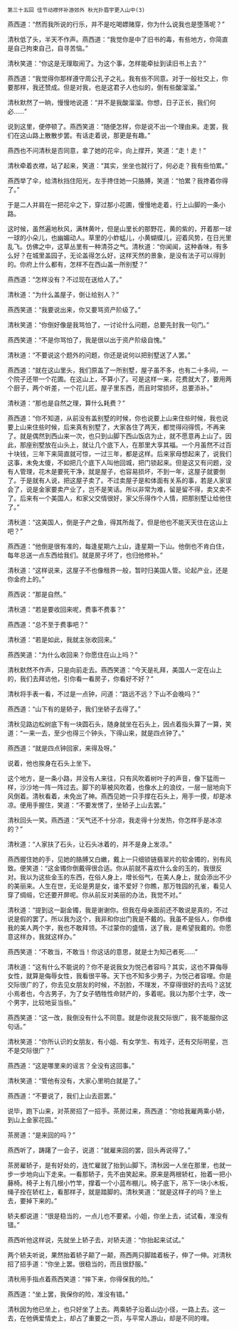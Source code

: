     第三十五回 佳节动襟怀补游郊外 秋光扑眉宇更入山中(3) 

   燕西道：“然而我所说的行乐，并不是吃喝嫖赌穿，你为什么说我也是堕落呢？”

   清秋低了头，半天不作声。燕西道：“我觉你是中了旧书的毒，有些地方，你简直是自己拘束自己，自寻苦恼。”

   清秋笑道：“你这是无理取闹了。为这个事，怎样能牵扯到读旧书上去？”

   燕西道：“我觉得你那样遵守周公孔子之礼，我有些不同意。对于一般社交上，你要那样，我还赞成。但是对我，也是这君子人也似的，倒有些酸溜溜。”

   清秋默然了一晌，慢慢地说道：“并不是我酸溜溜。你想，日子正长，我们何必……”

   说到这里，便停顿了。燕西笑道：“随便怎样，你是说不出一个理由来。走罢，我们在这山路上散散步罢。有话走着说，那更是有趣。”

   燕西也不问清秋是否同意，拿了她的花伞，向上撑开，笑道：“走！走！”

   清秋牵着衣襟，站了起来，笑道：“其实，坐坐也就行了，何必走？我有些怕累。”

   燕西举了伞，给清秋挡住阳光，左手搀住她一只胳膊，笑道：“怕累？我搀着你得了。”

   于是二人并肩在一把花伞之下，穿过那小花圃，慢慢地走着，行上山脚的一条小路。

   这时候，虽然遍地秋风，满林黄叶，但是山里长的那野花，黄的紫的，开着那一球一球的小朵儿，也幽媚动人。草里的小蚱蜢儿，小黄蝴蝶儿，迎着风势，在日光里乱飞。仿佛之中，这草丛里有一种清芬之气。清秋道：“你闻闻，这种香味，有多么好？在城里盖园子，无论盖得怎么好，这样天然的景象，是没有法子可以得到的。你府上什么都有，怎样不在西山盖一所别墅？”

   燕西道：“怎样没有？不过现在送给人了。”

   清秋道：“为什么盖屋子，倒让给别人？”

   燕西笑道：“我要说出来，你又要骂资产阶级了。”

   清秋笑道：“你倒好像是我骂怕了，一讨论什么问题，总要先封我一句门。”

   燕西笑道：“不是你骂怕了，我是很以出于资产阶级自愧。”

   清秋道：“不要说这个题外的问题，你还是说何以把别墅送了人罢。”

   燕西道：“就在这山里头，我们原盖了一所别墅，屋子虽不多，也有二十多间，一个院子还带一个花圃。在这山上，不算小了。可是这样一来，花费就大了，要用两个厨子，两个听差，一个花儿匠。屋子里东西，而且时常损坏，总要添补。”

   清秋道：“那也是自然之理，算什么耗费？”

   燕西道：“你不知道，从前没有盖别墅的时候，你也说要上山来住些时候，我也说要上山来住些时候，后来真有别墅了，大家各住了两天，都觉得闷得慌，不再来了。就是偶然到西山来一次，也只到山脚下西山饭店为止，就不愿意再上山了。因此，那座别墅放在山头上，就让几个底下人，在那里大享其福。一个月虽然不过百十块钱，三年下来简直就可惊，一过三年，都是这样。后来家母想起来了，说我们这事，未免太傻，不如把几个底下人叫他回城，把门锁起来。但是这又有问题，没有人管理，花木是要死干净，就是屋子，也容易损坏，不到一年，这屋子就要倒了。于是就有人说，把这屋子卖了。不过卖屋子是和体面有关系的事，若是人家误会了，说是金家要卖产业了，岂不是笑话。所以非常为难，留是留不得，卖又卖不了。后来有一个美国人，和家父交情很好，家父乐得作个人情，把那别墅让给他住了。”

   清秋道：“这美国人，倒是子产之鱼，得其所哉了。但是他也不能天天住在这山上吧？”

   燕西道：“他倒是很有准的，每逢星期六上山，逢星期一下山。他倒也不肯白住，每年总送一点东西给我们。就是房子坏了，也归他修补。”

   清秋道：“这样说来，这屋子不也像租界一般，暂时归美国人管。论起产业，还是你金府上的。”

   燕西说：“那是自然。”

   清秋道：“若是要收回来呢，费事不费事？”

   燕西道：“总不至于费事吧？”

   清秋道：“若是如此，我就主张收回来。”

   燕西笑道：“为什么收回来？你愿住在山上吗？”

   清秋默然不作声，只是向前走去。燕西笑道：“今天是礼拜，美国人一定在山上的，我们去拜访他，引你看一看房子，你看好不好？”

   清秋将手表一看，不过是一点钟，问道：“路远不远？下山不会晚吗？”

   燕西道：“山下有的是轿子，我们坐轿子去得了。”

   清秋见路边松树底下有一块圆石头，随身就坐在石头上，因点着指头算了一算，笑道：“一来一去，至少也得三个钟头，下得山来，就是四点钟了。”

   燕西道：“就是四点钟回家，来得及呀。”

   说着，他也挨身在石头上坐下。

   这个地方，是一条小路，并没有人来往，只有风吹着树叶子的声音，像下猛雨一样，沙沙地一阵一阵过去。脚下的草被风吹着，也像水上的浪纹，一层一层地向下风倒着。清秋看着，未免出了神。燕西见她一只手撑在石头上，用手一摸，却是冰凉。便用手握住，笑道：“不要发愣了，坐轿子上山去罢。”

   清秋回头一笑。燕西道：“天气还不十分凉，我走得十分发热，你怎样手是冰凉的？”

   清秋道：“人家扶了石头，让石头冰着的，并不是身上发凉。”

   燕西握住她的手，见她的胳膊又白嫩，戴上一只细锁链翡翠片的软金镯的，别有风致。便笑道：“这金镯你倒戴得很合适。你从前就不喜欢什么金的玉的，我很反对。我以为这些金玉的东西，在俗人身上，增长俗气，在美人身上，就会添出不少的美丽来。人生在世，无论是男是女，谁不爱好？你瞧，那万牲园的孔雀，看见人穿了绸缎，它还要开屏呢。你从前反对美丽的办法，我觉不对。”

   清秋道：“提到这一副金镯，我是谢谢你。但我在母亲面前还不敢说是真的，不过说是假的罢了。所以我为这个，我非和你出门我是不戴的。我虽不是俗人，你恭维我的美人两个字，我也不敢拜领。不过蒙你的盛情，送了我，是希望我戴的。你愿意这样办，我就这样办。”

   燕西笑道：“不敢当，不敢当！你这话的意思，就是士为知己者死……”

   清秋道：“这有什么不能说的？你不是说我女为悦己者容吗？其实，这也不算侮辱女性，就算是侮辱女性，我看很平等。天下也不知多少男子，为悦己者容哩。你是交际很广的了，你去见女朋友的时候，不刮脸，不理发，不穿得很好的去吗？这犹小焉者也，今古男子，为了女子牺牲性命财产的，多着呢。我以为那个士字，改一个男字，比较地妥当些。”

   燕西笑道：“这一改，我倒没有什么不同意。就是你说我交际很广，我不能服你这句话。”

   清秋笑道：“你所认识的女朋友，有小姐、有女学生、有戏子，还有交际明星，岂不是交际很广？”

   燕西道：“这是哪里来的谣言？全没有这回事。”

   清秋笑道：“管他有没有，大家心里明白就是了。”

   燕西道：“不要说了，我们上山去逛罢。”

   说毕，跑下山来，对茶房招了一招手。茶房过来，燕西道：“你给我雇两乘小轿，到山上金家花园。”

   茶房道：“是来回的吗？”

   燕西听了，踌躇了一会子，说道：“就雇来回的罢，回头再说得了。”

   茶房雇轿子，是有好处的，连忙雇就了抬到山脚下。清秋因一人坐在那里，也就一步一步地向山下走来。一看那轿子，先不由笑起来。原来是两根轿杠，抬着一把小藤椅。椅子上有几根小竹竿，撑着一个小蓝布棚儿。椅子底下，吊下一块小木板，绳子拴在轿杠上，看那样子，就是踏脚的。清秋笑道：“就是这样子的吗？坐上去，要掉下来的。”

   轿夫都说道：“很是稳当的，一点儿也不要紧。小姐，你坐上去，试试看，准没有错。”

   燕西听他这样说，先就坐上轿子去，对轿夫道：“你抬起来试试。”

   两个轿夫听说，果然抬着轿子颠了一颠，燕西两只脚踏着板子，伸了一伸。对清秋招了招手道：“你坐上罢。很稳当的，而且很舒服。”

   清秋用手指点着燕西笑道：“摔下来，你得保我的险。”

   燕西道：“坐上罢，我保你的险，准没有错。”

   清秋因为他已坐上，也只好坐了上去。两乘轿子沿着山边小径，一路上去。这一去，在他俩爱情史上，却占了重要之一页，与平常人游山，却是不同的哩。

